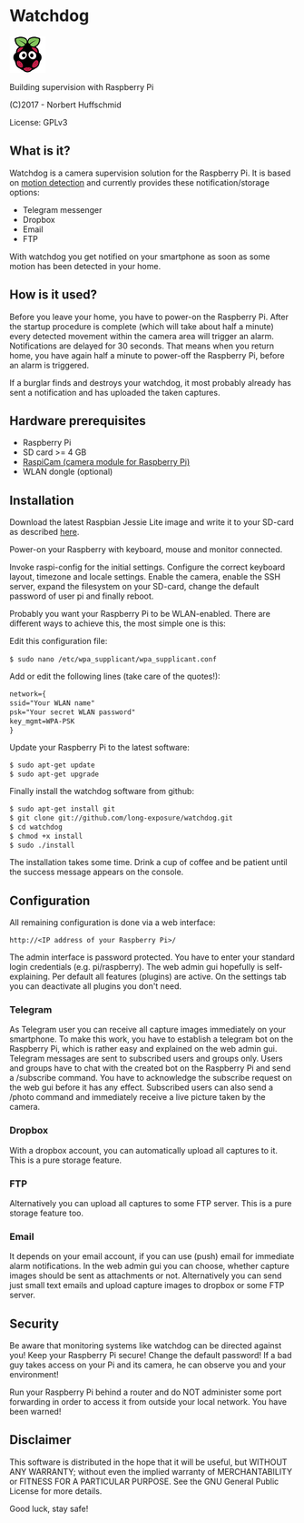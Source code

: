 # Watchdog
![Watchdog Logo](/www/watchdog-logo-64-64.png)

Building supervision with Raspberry Pi

(C)2017 - Norbert Huffschmid

License: GPLv3

## What is it?

Watchdog is a camera supervision solution for the Raspberry Pi. It is based on [motion detection](http://www.lavrsen.dk/foswiki/bin/view/Motion/WebHome) and currently provides these notification/storage options:

* Telegram messenger
* Dropbox
* Email
* FTP

With watchdog you get notified on your smartphone as soon as some motion has been detected in your home.

## How is it used?

Before you leave your home, you have to power-on the Raspberry Pi. After the startup procedure is complete (which will take about half a minute) every detected movement within the camera area will trigger an alarm. Notifications are delayed for 30 seconds. That means when you return home, you have again half a minute to power-off the Raspberry Pi, before an alarm is triggered.

If a burglar finds and destroys your watchdog, it most probably already has sent a notification and has uploaded the taken captures.

## Hardware prerequisites

* Raspberry Pi
* SD card >= 4 GB
* [RaspiCam (camera module for Raspberry Pi)](https://www.raspberrypi.org/products/camera-module/)
* WLAN dongle (optional)

## Installation

Download the latest Raspbian Jessie Lite image and write it to your SD-card as
described [here](http://www.raspbian.org/).

Power-on your Raspberry with keyboard, mouse and monitor connected.

Invoke raspi-config for the initial settings. Configure the correct keyboard layout, timezone and locale settings. Enable the camera, enable the SSH server, expand the filesystem on your SD-card, change the default password of user pi and finally reboot.

Probably you want your Raspberry Pi to be WLAN-enabled. There are different ways to achieve this, the most simple one is this:

Edit this configuration file:

`$ sudo nano /etc/wpa_supplicant/wpa_supplicant.conf`

Add or edit the following lines (take care of the quotes!):
```
network={
ssid="Your WLAN name"
psk="Your secret WLAN password"
key_mgmt=WPA-PSK
}
```
Update your Raspberry Pi to the latest software:
```
$ sudo apt-get update
$ sudo apt-get upgrade
```
Finally install the watchdog software from github:
```
$ sudo apt-get install git
$ git clone git://github.com/long-exposure/watchdog.git
$ cd watchdog
$ chmod +x install
$ sudo ./install
```
The installation takes some time. Drink a cup of coffee and be patient until the success message appears on the console.

## Configuration

All remaining configuration is done via a web interface:

    http://<IP address of your Raspberry Pi>/

The admin interface is password protected. You have to enter your standard login credentials (e.g. pi/raspberry). The web admin gui hopefully is self-explaining.
Per default all features (plugins) are active. On the settings tab you can deactivate all plugins you don't need.

### Telegram

As Telegram user you can receive all capture images immediately on your smartphone. To make this work, you have to establish a telegram bot on the Raspberry Pi, which is rather easy and explained on the web admin gui. Telegram messages are sent to subscribed users and groups only. Users and groups have to chat with the created bot on the Raspberry Pi and send a /subscribe command. You have to acknowledge the subscribe request on the web gui before it has any effect. Subscribed users can also send a /photo command and immediately receive a live picture taken by the camera.

### Dropbox

With a dropbox account, you can automatically upload all captures to it. This is a pure storage feature.

### FTP

Alternatively you can upload all captures to some FTP server. This is a pure storage feature too.

### Email

It depends on your email account, if you can use (push) email for immediate alarm notifications. In the web admin gui you can choose, whether capture images should be sent as attachments or not. Alternatively you can send just small text emails and upload capture images to dropbox or some FTP server.

## Security

Be aware that monitoring systems like watchdog can be directed against you! Keep your Raspberry Pi secure! Change the default password! If a bad guy takes access on your Pi and its camera, he can observe you and your environment!

Run your Raspberry Pi behind a router and do NOT administer some port forwarding in order to access it from outside your local network. You have been warned!

## Disclaimer

This software is distributed in the hope that it will be useful, but WITHOUT ANY WARRANTY; without even the implied warranty of MERCHANTABILITY or FITNESS FOR A PARTICULAR PURPOSE. See the GNU General Public License for more details.

Good luck, stay safe!
